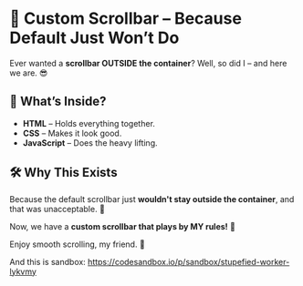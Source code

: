 # 🎨 Custom Scrollbar – Because Default Just Won’t Do  

Ever wanted a **scrollbar OUTSIDE the container**? Well, so did I – and here we are. 😎  

## 🚀 What’s Inside?  
- **HTML** – Holds everything together.  
- **CSS** – Makes it look good.  
- **JavaScript** – Does the heavy lifting.  

## 🛠️ Why This Exists  
Because the default scrollbar just **wouldn't stay outside the container**, and that was unacceptable. 😤  

Now, we have a **custom scrollbar that plays by MY rules!** 🎉  

Enjoy smooth scrolling, my friend. 🚀  

And this is sandbox:
https://codesandbox.io/p/sandbox/stupefied-worker-lykvmy
